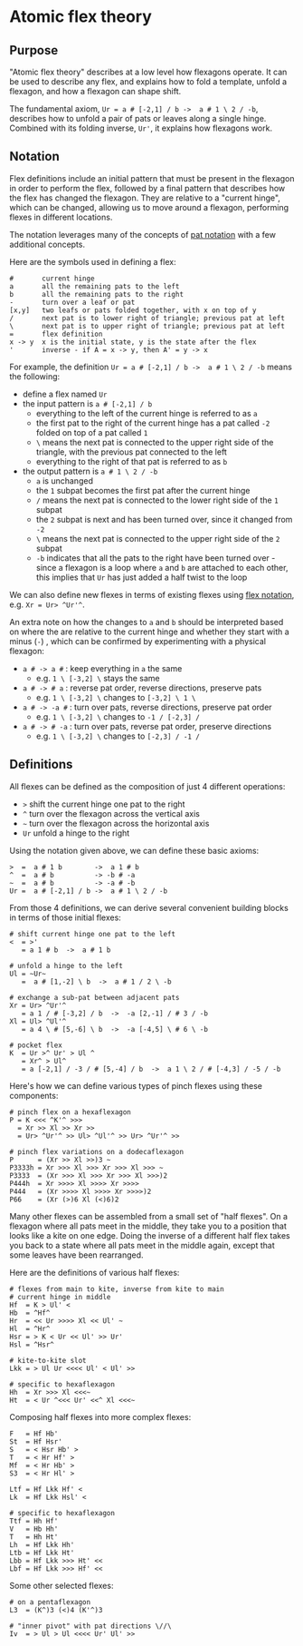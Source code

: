 # Atomic flex theory

## Purpose

"Atomic flex theory" describes at a low level how flexagons operate.
It can be used to describe any flex, and explains how to fold a template, unfold a flexagon, and how a flexagon can shape shift.

The fundamental axiom, `Ur = a # [-2,1] / b ->  a # 1 \ 2 / -b`,
describes how to unfold a pair of pats or leaves along a single hinge.
Combined with its folding inverse, `Ur'`, it explains how flexagons work.

## Notation

Flex definitions include an initial pattern that must be present in the flexagon in order to perform the flex,
followed by a final pattern that describes how the flex has changed the flexagon.
They are relative to a "current hinge", which can be changed,
allowing us to move around a flexagon, performing flexes in different locations.

The notation leverages many of the concepts of [pat notation](https://github.com/loki3/flexagonator/blob/master/docs/pat-notation.md)
with a few additional concepts.

Here are the symbols used in defining a flex:

```
#       current hinge
a       all the remaining pats to the left
b       all the remaining pats to the right
-       turn over a leaf or pat
[x,y]   two leafs or pats folded together, with x on top of y
/       next pat is to lower right of triangle; previous pat at left
\       next pat is to upper right of triangle; previous pat at left
=       flex definition
x -> y  x is the initial state, y is the state after the flex
'       inverse - if A = x -> y, then A' = y -> x
```

For example, the definition `Ur = a # [-2,1] / b ->  a # 1 \ 2 / -b` means the following:

* define a flex named `Ur`
* the input pattern is `a # [-2,1] / b`
    * everything to the left of the current hinge is referred to as `a`
    * the first pat to the right of the current hinge has a pat called `-2` folded on top of a pat called `1`
    * `\` means the next pat is connected to the upper right side of the triangle, with the previous pat connected to the left
    * everything to the right of that pat is referred to as `b`
* the output pattern is `a # 1 \ 2 / -b`
    * `a` is unchanged
    * the `1` subpat becomes the first pat after the current hinge
    * `/` means the next pat is connected to the lower right side of the `1` subpat
    * the `2` subpat is next and has been turned over, since it changed from `-2`
    * `\` means the next pat is connected to the upper right side of the `2` subpat
    * `-b` indicates that all the pats to the right have been turned over - since a flexagon is a loop where `a` and `b` are attached to each other, this implies that `Ur` has just added a half twist to the loop

We can also define new flexes in terms of existing flexes
using [flex notation](https://github.com/loki3/flexagonator/blob/master/docs/flex-notation.md),
e.g. `Xr = Ur> ^Ur'^`.

An extra note on how the changes to `a` and `b` should be interpreted based on where the are relative to the current hinge and whether they start with a minus (`-`)
, which can be confirmed by experimenting with a physical flexagon:

* `a # -> a #` : keep everything in `a` the same
    * e.g. `1 \ [-3,2] \` stays the same
* `a # -> # a` : reverse pat order, reverse directions, preserve pats
    * e.g. `1 \ [-3,2] \` changes to `[-3,2] \ 1 \`
* `a # -> -a #` : turn over pats, reverse directions, preserve pat order
    * e.g. `1 \ [-3,2] \` changes to `-1 / [-2,3] /`
* `a # -> # -a` : turn over pats, reverse pat order, preserve directions
    * e.g. `1 \ [-3,2] \` changes to `[-2,3] / -1 /`

## Definitions

All flexes can be defined as the composition of just 4 different operations:

* `>`  shift the current hinge one pat to the right
* `^`  turn over the flexagon across the vertical axis
* `~`  turn over the flexagon across the horizontal axis
* `Ur` unfold a hinge to the right

Using the notation given above, we can define these basic axioms:

```
>  =  a # 1 b        ->  a 1 # b
^  =  a # b          -> -b # -a
~  =  a # b          -> -a # -b
Ur =  a # [-2,1] / b ->  a # 1 \ 2 / -b
```

From those 4 definitions, we can derive several convenient building blocks in terms of those initial flexes:

```
# shift current hinge one pat to the left
<  = >'
   = a 1 # b  ->  a # 1 b

# unfold a hinge to the left
Ul = ~Ur~
   =  a # [1,-2] \ b  ->  a # 1 / 2 \ -b

# exchange a sub-pat between adjacent pats
Xr = Ur> ^Ur'^
   = a 1 / # [-3,2] / b  ->  -a [2,-1] / # 3 / -b
Xl = Ul> ^Ul'^
   = a 4 \ # [5,-6] \ b  ->  -a [-4,5] \ # 6 \ -b

# pocket flex
K  = Ur >^ Ur' > Ul ^
   = Xr^ > Ul^
   = a [-2,1] / -3 / # [5,-4] / b  ->  a 1 \ 2 / # [-4,3] / -5 / -b
```

Here's how we can define various types of pinch flexes using these components:

```
# pinch flex on a hexaflexagon
P = K <<< ^K'^ >>>
  = Xr >> Xl >> Xr >>
  = Ur> ^Ur'^ >> Ul> ^Ul'^ >> Ur> ^Ur'^ >>

# pinch flex variations on a dodecaflexagon
P      = (Xr >> Xl >>)3 ~
P3333h = Xr >>> Xl >>> Xr >>> Xl >>> ~
P3333  = (Xr >>> Xl >>> Xr >>> Xl >>>)2
P444h  = Xr >>>> Xl >>>> Xr >>>>
P444   = (Xr >>>> Xl >>>> Xr >>>>)2
P66    = (Xr (>)6 Xl (<)6)2
```

Many other flexes can be assembled from a small set of "half flexes".
On a flexagon where all pats meet in the middle,
they take you to a position that looks like a kite on one edge.
Doing the inverse of a different half flex takes you back to a state where all pats meet in the middle again,
except that some leaves have been rearranged.

Here are the definitions of various half flexes:

```
# flexes from main to kite, inverse from kite to main
# current hinge in middle
Hf  = K > Ul' <
Hb  = ^Hf^
Hr  = << Ur >>>> Xl << Ul' ~
Hl  = ^Hr^
Hsr = > K < Ur << Ul' >> Ur'
Hsl = ^Hsr^

# kite-to-kite slot
Lkk = > Ul Ur <<<< Ul' < Ul' >>

# specific to hexaflexagon
Hh  = Xr >>> Xl <<<~
Ht  = < Ur ^<<< Ur' <<^ Xl <<<~
```

Composing half flexes into more complex flexes:

```
F   = Hf Hb'
St  = Hf Hsr'
S   = < Hsr Hb' >
T   = < Hr Hf' >
Mf  = < Hr Hb' >
S3  = < Hr Hl' >

Ltf = Hf Lkk Hf' <
Lk  = Hf Lkk Hsl' <

# specific to hexaflexagon
Ttf = Hh Hf'
V   = Hb Hh'
T   = Hh Ht'
Lh  = Hf Lkk Hh'
Ltb = Hf Lkk Ht'
Lbb = Hf Lkk >>> Ht' <<
Lbf = Hf Lkk >>> Hf' <<
```

Some other selected flexes:

```
# on a pentaflexagon
L3  = (K^)3 (<)4 (K'^)3

# "inner pivot" with pat directions \//\
Iv  = > Ul > Ul <<<< Ur' Ul' >>
```
